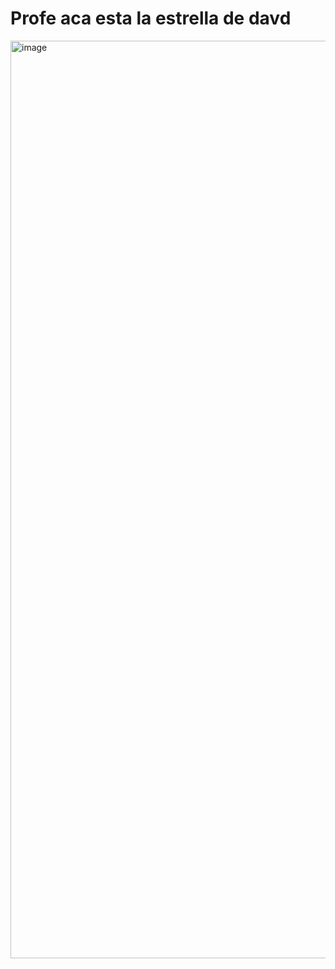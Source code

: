 <h1> Profe aca esta la estrella de davd </h1>
<img width="1468" alt="image" src="https://github.com/user-attachments/assets/315cea31-2599-484d-b77e-ac0ffc9c747a" />

